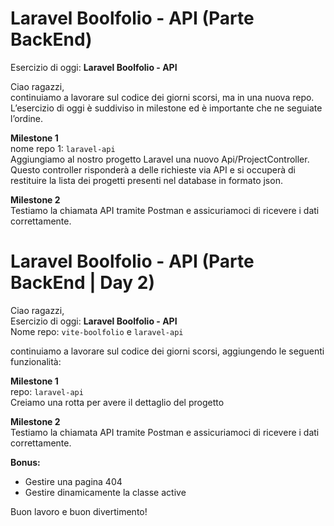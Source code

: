 # Laravel Boolfolio - API (Parte BackEnd)

Esercizio di oggi: **Laravel Boolfolio - API**

Ciao ragazzi,  
continuiamo a lavorare sul codice dei giorni scorsi, ma in una nuova repo.  
L’esercizio di oggi è suddiviso in milestone ed è importante che ne seguiate l’ordine.

**Milestone 1**  
nome repo 1: `laravel-api`  
Aggiungiamo al nostro progetto Laravel una nuovo Api/ProjectController. Questo controller risponderà a delle richieste via API e si occuperà di restituire la lista dei progetti presenti nel database in formato json.

**Milestone 2**  
Testiamo la chiamata API tramite Postman e assicuriamoci di ricevere i dati correttamente.

# Laravel Boolfolio - API (Parte BackEnd | Day 2)

Ciao ragazzi,  
Esercizio di oggi: **Laravel Boolfolio - API**  
Nome repo: `vite-boolfolio` e `laravel-api`

continuiamo a lavorare sul codice dei giorni scorsi, aggiungendo le seguenti funzionalità:

**Milestone 1**  
repo: `laravel-api`  
Creiamo una rotta per avere il dettaglio del progetto

**Milestone 2**  
Testiamo la chiamata API tramite Postman e assicuriamoci di ricevere i dati correttamente.

**Bonus:**

-   Gestire una pagina 404
-   Gestire dinamicamente la classe active

Buon lavoro e buon divertimento!
